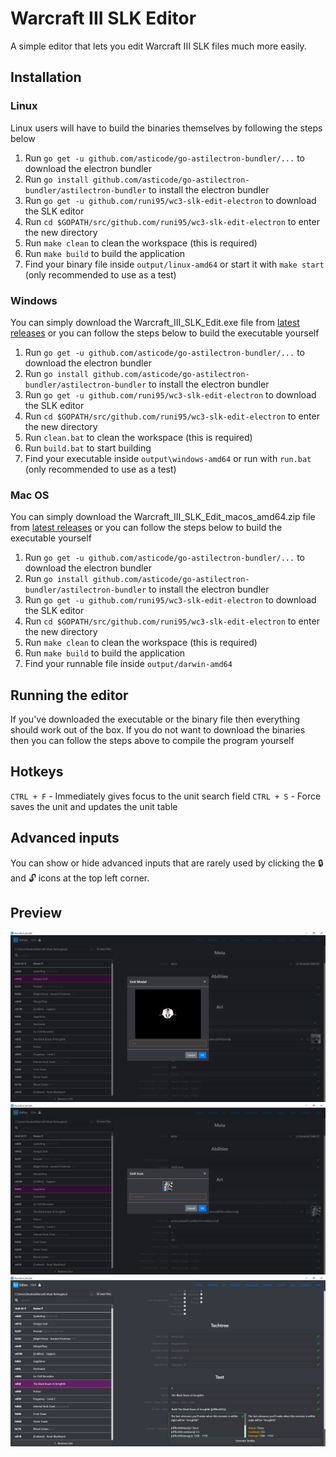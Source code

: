 # Warcraft III SLK Editor

A simple editor that lets you edit Warcraft III SLK files much more easily.

## Installation

### Linux

Linux users will have to build the binaries themselves by following the steps below

1. Run `go get -u github.com/asticode/go-astilectron-bundler/...` to download the electron bundler
2. Run `go install github.com/asticode/go-astilectron-bundler/astilectron-bundler` to install the electron bundler
3. Run `go get -u github.com/runi95/wc3-slk-edit-electron` to download the SLK editor
4. Run `cd $GOPATH/src/github.com/runi95/wc3-slk-edit-electron` to enter the new directory
5. Run `make clean` to clean the workspace (this is required)
6. Run `make build` to build the application
7. Find your binary file inside `output/linux-amd64` or start it with `make start` (only recommended to use as a test)

### Windows

You can simply download the Warcraft_III_SLK_Edit.exe file from [latest releases](https://github.com/runi95/wc3-slk-edit-electron/releases/latest) or you can follow the steps below to build the executable yourself

1. Run `go get -u github.com/asticode/go-astilectron-bundler/...` to download the electron bundler
2. Run `go install github.com/asticode/go-astilectron-bundler/astilectron-bundler` to install the electron bundler
3. Run `go get -u github.com/runi95/wc3-slk-edit-electron` to download the SLK editor
4. Run `cd $GOPATH/src/github.com/runi95/wc3-slk-edit-electron` to enter the new directory
5. Run `clean.bat` to clean the workspace (this is required)
6. Run `build.bat` to start building
7. Find your executable inside `output\windows-amd64` or run with `run.bat` (only recommended to use as a test)

### Mac OS

You can simply download the Warcraft_III_SLK_Edit_macos_amd64.zip file from [latest releases](https://github.com/runi95/wc3-slk-edit-electron/releases/latest) or you can follow the steps below to build the executable yourself

1. Run `go get -u github.com/asticode/go-astilectron-bundler/...` to download the electron bundler
2. Run `go install github.com/asticode/go-astilectron-bundler/astilectron-bundler` to install the electron bundler
3. Run `go get -u github.com/runi95/wc3-slk-edit-electron` to download the SLK editor
4. Run `cd $GOPATH/src/github.com/runi95/wc3-slk-edit-electron` to enter the new directory
5. Run `make clean` to clean the workspace (this is required)
6. Run `make build` to build the application
7. Find your runnable file inside `output/darwin-amd64`

## Running the editor

If you've downloaded the executable or the binary file then everything should work out of the box. If you do not want to download the binaries then you can follow the steps above to compile the program yourself

## Hotkeys

`CTRL + F` - Immediately gives focus to the unit search field
`CTRL + S` - Force saves the unit and updates the unit table

## Advanced inputs

You can show or hide advanced inputs that are rarely used by clicking the :lock: and :unlock: icons at the top left corner.

## Preview

![Preview Image](/images/Preview-Image-1.png)
![Preview Image](/images/Preview-Image-2.png)
![Preview Image](/images/Preview-Image-3.png)
